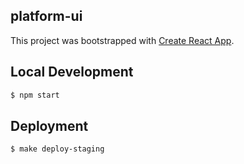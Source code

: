 ## platform-ui

This project was bootstrapped with [Create React App](https://github.com/facebook/create-react-app).

## Local Development

```sh
$ npm start
```

## Deployment

```sh
$ make deploy-staging
```
